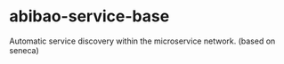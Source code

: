 # abibao-service-base
Automatic service discovery within the microservice network. (based on seneca)

